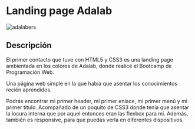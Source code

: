 # Landing page Adalab 

![adalabers](https://user-images.githubusercontent.com/113979188/216833214-cdac3b62-cb6d-4316-8a1a-58732f9a3386.png)

## Descripción

El primer contacto que tuve con HTML5 y CSS3 es una landing page ambientada en los colores de Adalab, donde realicé el Bootcamp de Programación Web.

Una página web simple en la que había que asentar los conocimientos recién aprendidos. 

Podrás encontrar mi primer header, mi primer enlace, mi primer menú y mi primer título. Acompañado de un poquito de CSS3 donde tenía que asentar la locura interna que por aquel entonces eran las flexbox para mí. Además, también es responsive, para que puedas verla en diferentes dispositivos. 
